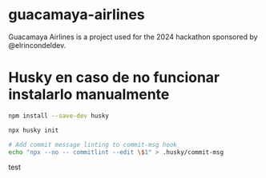 # guacamaya-airlines
Guacamaya Airlines is a project used for the 2024 hackathon sponsored by @elrincondeldev.


# Husky en caso de no funcionar instalarlo manualmente

```bash
npm install --save-dev husky

npx husky init

# Add commit message linting to commit-msg hook
echo "npx --no -- commitlint --edit \$1" > .husky/commit-msg
```
test
